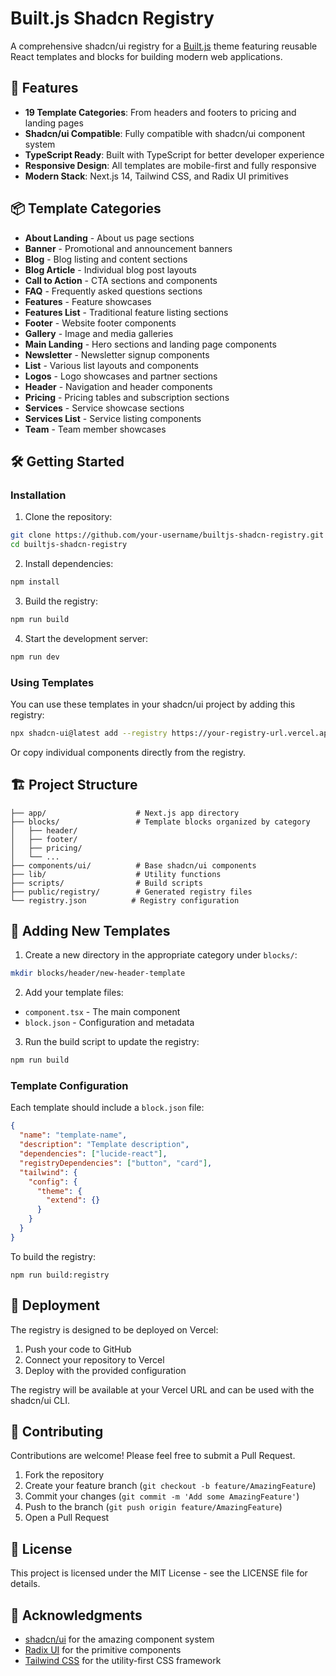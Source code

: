 # Built.js Shadcn Registry

A comprehensive shadcn/ui registry for a [Built.js](https://builtjs.com) theme featuring reusable React templates and blocks for building modern web applications.

## 🚀 Features

- **19 Template Categories**: From headers and footers to pricing and landing pages
- **Shadcn/ui Compatible**: Fully compatible with shadcn/ui component system
- **TypeScript Ready**: Built with TypeScript for better developer experience
- **Responsive Design**: All templates are mobile-first and fully responsive
- **Modern Stack**: Next.js 14, Tailwind CSS, and Radix UI primitives

## 📦 Template Categories

- **About Landing** - About us page sections
- **Banner** - Promotional and announcement banners
- **Blog** - Blog listing and content sections
- **Blog Article** - Individual blog post layouts
- **Call to Action** - CTA sections and components
- **FAQ** - Frequently asked questions sections
- **Features** - Feature showcases
- **Features List** - Traditional feature listing sections
- **Footer** - Website footer components
- **Gallery** - Image and media galleries
- **Main Landing** - Hero sections and landing page components
- **Newsletter** - Newsletter signup components
- **List** - Various list layouts and components
- **Logos** - Logo showcases and partner sections
- **Header** - Navigation and header components
- **Pricing** - Pricing tables and subscription sections
- **Services** - Service showcase sections
- **Services List** - Service listing components
- **Team** - Team member showcases

## 🛠️ Getting Started

### Installation

1. Clone the repository:
```bash
git clone https://github.com/your-username/builtjs-shadcn-registry.git
cd builtjs-shadcn-registry
```

2. Install dependencies:
```bash
npm install
```

3. Build the registry:
```bash
npm run build
```

4. Start the development server:
```bash
npm run dev
```

### Using Templates

You can use these templates in your shadcn/ui project by adding this registry:

```bash
npx shadcn-ui@latest add --registry https://your-registry-url.vercel.app
```

Or copy individual components directly from the registry.

## 🏗️ Project Structure

```
├── app/                    # Next.js app directory
├── blocks/                 # Template blocks organized by category
│   ├── header/
│   ├── footer/
│   ├── pricing/
│   └── ...
├── components/ui/          # Base shadcn/ui components
├── lib/                    # Utility functions
├── scripts/                # Build scripts
├── public/registry/        # Generated registry files
└── registry.json          # Registry configuration
```

## 📝 Adding New Templates

1. Create a new directory in the appropriate category under `blocks/`:
```bash
mkdir blocks/header/new-header-template
```

2. Add your template files:
- `component.tsx` - The main component
- `block.json` - Configuration and metadata

3. Run the build script to update the registry:
```bash
npm run build
```

### Template Configuration

Each template should include a `block.json` file:

```json
{
  "name": "template-name",
  "description": "Template description",
  "dependencies": ["lucide-react"],
  "registryDependencies": ["button", "card"],
  "tailwind": {
    "config": {
      "theme": {
        "extend": {}
      }
    }
  }
}
```

To build the registry:
```
npm run build:registry
```

## 🚀 Deployment

The registry is designed to be deployed on Vercel:

1. Push your code to GitHub
2. Connect your repository to Vercel
3. Deploy with the provided configuration

The registry will be available at your Vercel URL and can be used with the shadcn/ui CLI.

## 🤝 Contributing

Contributions are welcome! Please feel free to submit a Pull Request.

1. Fork the repository
2. Create your feature branch (`git checkout -b feature/AmazingFeature`)
3. Commit your changes (`git commit -m 'Add some AmazingFeature'`)
4. Push to the branch (`git push origin feature/AmazingFeature`)
5. Open a Pull Request

## 📄 License

This project is licensed under the MIT License - see the LICENSE file for details.

## 🙏 Acknowledgments

- [shadcn/ui](https://ui.shadcn.com/) for the amazing component system
- [Radix UI](https://www.radix-ui.com/) for the primitive components
- [Tailwind CSS](https://tailwindcss.com/) for the utility-first CSS framework
